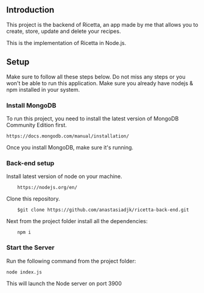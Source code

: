 ## Introduction

This project is the backend of Ricetta, an app made by me that allows you to create, store, update and delete your recipes. 

This is the implementation of Ricetta in Node.js.

## Setup

Make sure to follow all these steps below. Do not miss any steps or you won't be able to run this application.
Make sure you already have nodejs & npm installed in your system.

### Install MongoDB

To run this project, you need to install the latest version of MongoDB Community Edition first.

    https://docs.mongodb.com/manual/installation/

Once you install MongoDB, make sure it's running.
    
### Back-end setup 
Install latest version of node on your machine.

        https://nodejs.org/en/
    
Clone this repository.

        $git clone https://github.com/anastasiadjk/ricetta-back-end.git
   
Next from the project folder install all the dependencies:

        npm i

### Start the Server
Run the following command from the project folder:

    node index.js

This will launch the Node server on port 3900




